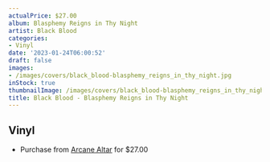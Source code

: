 ```yaml
---
actualPrice: $27.00
album: Blasphemy Reigns in Thy Night
artist: Black Blood
categories:
- Vinyl
date: '2023-01-24T06:00:52'
draft: false
images:
- /images/covers/black_blood-blasphemy_reigns_in_thy_night.jpg
inStock: true
thumbnailImage: /images/covers/black_blood-blasphemy_reigns_in_thy_night-thumb.jpg
title: Black Blood - Blasphemy Reigns in Thy Night
---
```


## Vinyl
* Purchase from [Arcane Altar](https://arcanealtar.bigcartel.com/product/black-blood-blasphemy-reigns-in-thy-night-12-lp) for $27.00
